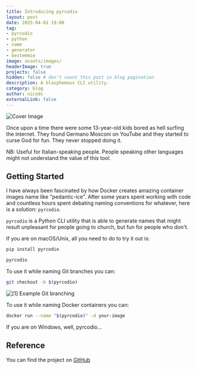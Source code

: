 ```yaml
---
title: Introducing pyrcodio
layout: post
date: 2025-04-01 19:00
tag: 
- pyrcodio
- python
- name
- generator
- bestemmie
image: assets/images/
headerImage: true
projects: false
hidden: false # don't count this post in blog pagination
description: A blasphemous CLI utility.
category: blog
author: nicods
externalLink: false
---
```


 <!-- TODO edit image -->
<img class="image" src="{{ site.url }}/assets/images/pyrcodio/Germano_Mosconi.gif" alt="Cover Image"/>

Once upon a time there were some 13-year-old kids bored as hell surfing the internet. They found Germano Mosconi on YouTube and they started to curse God for fun. They never stopped doing it.

NB: Useful for Italian-speaking people. People speaking other languages might not understand the value of this tool.

## Getting Started

I have always been fascinated by how Docker creates amazing container images name like "pedantic-ice". After some years spent working with code and countless hours spent debating naming conventions for whatever, here is a solution: `pyrcodio`.

`pyrcodio` is a Python CLI utility that is able to generate names that might result unpleasant for people going to church, but fun for people who don't.

If you are on macOS/Unix, all you need to do to try it out is:

```bash
pip install pyrcodio

pyrcodio
```

To use it while naming Git branches you can:
```bash
git checkout -b $(pyrcodio)
```

<img class="image" src="{{ site.url }}/assets/images/pyrcodio/1.jpeg" alt="[1] Example Git branching"/>

To use it while naming Docker containers you can:

```bash
docker run --name "$(pyrcodio)" -d your-image
```

If you are on Windows, well, pyrcodio...

## Reference
You can find the project on [GitHub](https://github.com/nicoDs96/pyrcodio)